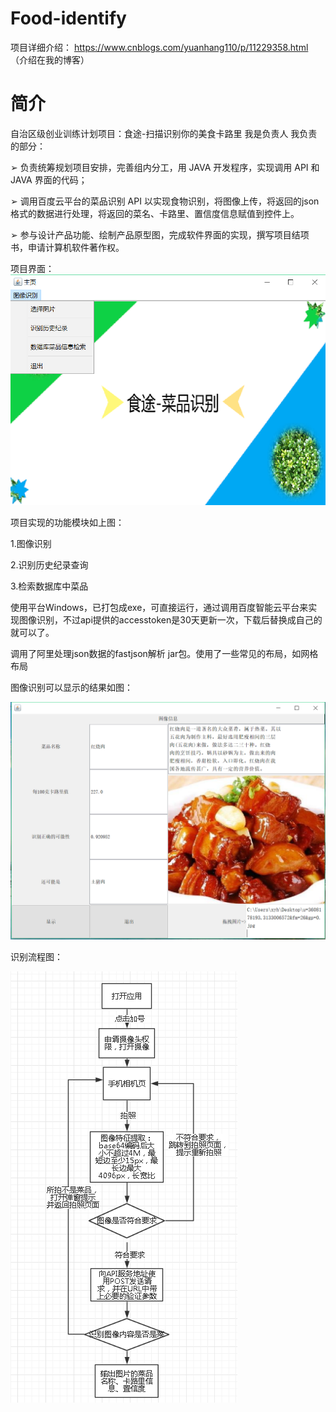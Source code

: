 # Food-identify
项目详细介绍：
https://www.cnblogs.com/yuanhang110/p/11229358.html  （介绍在我的博客）

# 简介
自治区级创业训练计划项目：食途-扫描识别你的美食卡路里 
我是负责人
我负责的部分：

➢ 负责统筹规划项目安排，完善组内分工，用 JAVA 开发程序，实现调用 API 和 JAVA 界面的代码；

➢ 调用百度云平台的菜品识别 API 以实现食物识别，将图像上传，将返回的json格式的数据进行处理，将返回的菜名、卡路里、置信度信息赋值到控件上。

➢ 参与设计产品功能、绘制产品原型图，完成软件界面的实现，撰写项目结项书，申请计算机软件著作权。

项目界面：
![image](https://github.com/yuanhang110/Food-identify/blob/master/食途界面.png)

项目实现的功能模块如上图：

1.图像识别

2.识别历史纪录查询

3.检索数据库中菜品

使用平台Windows，已打包成exe，可直接运行，通过调用百度智能云平台来实现图像识别，不过api提供的accesstoken是30天更新一次，下载后替换成自己的就可以了。

调用了阿里处理json数据的fastjson解析 jar包。使用了一些常见的布局，如网格布局

图像识别可以显示的结果如图：

![image](https://github.com/yuanhang110/Food-identify/blob/master/识别结果：红烧肉.png)

识别流程图：

![image](https://github.com/yuanhang110/Food-identify/blob/master/食物识别流程图.PNG)
